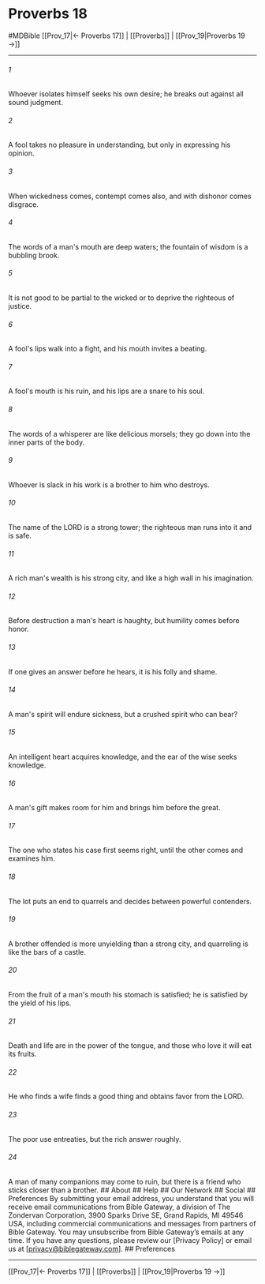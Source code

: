 # Proverbs 18
#MDBible
[[Prov_17|← Proverbs 17]] | [[Proverbs]] | [[Prov_19|Proverbs 19 →]]

***






###### 1 


Whoever isolates himself seeks his own desire; he breaks out against all sound judgment. 





###### 2 


A fool takes no pleasure in understanding, but only in expressing his opinion. 





###### 3 


When wickedness comes, contempt comes also, and with dishonor comes disgrace. 





###### 4 


The words of a man's mouth are deep waters; the fountain of wisdom is a bubbling brook. 





###### 5 


It is not good to be partial to the wicked or to deprive the righteous of justice. 





###### 6 


A fool's lips walk into a fight, and his mouth invites a beating. 





###### 7 


A fool's mouth is his ruin, and his lips are a snare to his soul. 





###### 8 


The words of a whisperer are like delicious morsels; they go down into the inner parts of the body. 





###### 9 


Whoever is slack in his work is a brother to him who destroys. 





###### 10 


The name of the LORD is a strong tower; the righteous man runs into it and is safe. 





###### 11 


A rich man's wealth is his strong city, and like a high wall in his imagination. 





###### 12 


Before destruction a man's heart is haughty, but humility comes before honor. 





###### 13 


If one gives an answer before he hears, it is his folly and shame. 





###### 14 


A man's spirit will endure sickness, but a crushed spirit who can bear? 





###### 15 


An intelligent heart acquires knowledge, and the ear of the wise seeks knowledge. 





###### 16 


A man's gift makes room for him and brings him before the great. 





###### 17 


The one who states his case first seems right, until the other comes and examines him. 





###### 18 


The lot puts an end to quarrels and decides between powerful contenders. 





###### 19 


A brother offended is more unyielding than a strong city, and quarreling is like the bars of a castle. 





###### 20 


From the fruit of a man's mouth his stomach is satisfied; he is satisfied by the yield of his lips. 





###### 21 


Death and life are in the power of the tongue, and those who love it will eat its fruits. 





###### 22 


He who finds a wife finds a good thing and obtains favor from the LORD. 





###### 23 


The poor use entreaties, but the rich answer roughly. 





###### 24 


A man of many companions may come to ruin, but there is a friend who sticks closer than a brother. ## About ## Help ## Our Network ## Social ## Preferences By submitting your email address, you understand that you will receive email communications from Bible Gateway, a division of The Zondervan Corporation, 3900 Sparks Drive SE, Grand Rapids, MI 49546 USA, including commercial communications and messages from partners of Bible Gateway. You may unsubscribe from Bible Gateway&rsquo;s emails at any time. If you have any questions, please review our [Privacy Policy] or email us at [privacy@biblegateway.com]. ## Preferences

***

[[Prov_17|← Proverbs 17]] | [[Proverbs]] | [[Prov_19|Proverbs 19 →]]
